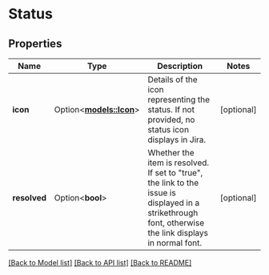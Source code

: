 # Status

## Properties

Name | Type | Description | Notes
------------ | ------------- | ------------- | -------------
**icon** | Option<[**models::Icon**](Icon.md)> | Details of the icon representing the status. If not provided, no status icon displays in Jira. | [optional]
**resolved** | Option<**bool**> | Whether the item is resolved. If set to \"true\", the link to the issue is displayed in a strikethrough font, otherwise the link displays in normal font. | [optional]

[[Back to Model list]](../README.md#documentation-for-models) [[Back to API list]](../README.md#documentation-for-api-endpoints) [[Back to README]](../README.md)


